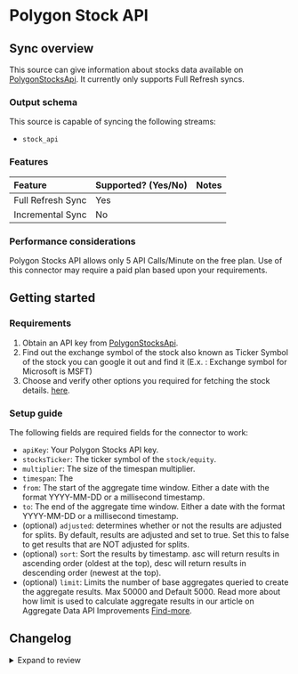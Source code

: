 # Polygon Stock API

## Sync overview

This source can give information about stocks data available on
[PolygonStocksApi](https://polygon.io). It currently only supports Full Refresh
syncs.

### Output schema

This source is capable of syncing the following streams:

- `stock_api`

### Features

| Feature           | Supported? \(Yes/No\) | Notes |
| :---------------- | :-------------------- | :---- |
| Full Refresh Sync | Yes                   |       |
| Incremental Sync  | No                    |       |

### Performance considerations

Polygon Stocks API allows only 5 API Calls/Minute on the free plan. Use of this connector
may require a paid plan based upon your requirements.

## Getting started

### Requirements

1. Obtain an API key from [PolygonStocksApi](https://polygon.io).
2. Find out the exchange symbol of the stock also known as Ticker Symbol of the stock you can google it out and find it (E.x. : Exchange symbol for Microsoft is MSFT)
3. Choose and verify other options you required for fetching the stock details. [here](https://polygon.io/docs/stocks/get_v2_aggs_ticker__stocksticker__range__multiplier___timespan___from___to).

### Setup guide

The following fields are required fields for the connector to work:

- `apiKey`: Your Polygon Stocks API key.
- `stocksTicker`: The ticker symbol of the `stock/equity`.
- `multiplier`: The size of the timespan multiplier.
- `timespan`: The
- `from`: The start of the aggregate time window. Either a date with the format YYYY-MM-DD or a millisecond timestamp.
- `to`: The end of the aggregate time window. Either a date with the format YYYY-MM-DD or a millisecond timestamp.
- (optional) `adjusted`: determines whether or not the results are adjusted for splits. By default, results are adjusted and set to true. Set this to false to get results that are NOT adjusted for splits.
- (optional) `sort`: Sort the results by timestamp. asc will return results in ascending order (oldest at the top), desc will return results in descending order (newest at the top).
- (optional) `limit`: Limits the number of base aggregates queried to create the aggregate results. Max 50000 and Default 5000. Read more about how limit is used to calculate aggregate results in our article on Aggregate Data API Improvements [Find-more](https://polygon.io/blog/aggs-api-updates/).

## Changelog

<details>
  <summary>Expand to review</summary>

| Version | Date       | Pull Request                                             | Subject                                                                         |
| :------ | :--------- | :------------------------------------------------------- | :------------------------------------------------------------------------------ |
| 0.2.31 | 2025-08-09 | [64669](https://github.com/airbytehq/airbyte/pull/64669) | Update dependencies |
| 0.2.30 | 2025-08-02 | [64226](https://github.com/airbytehq/airbyte/pull/64226) | Update dependencies |
| 0.2.29 | 2025-07-26 | [63932](https://github.com/airbytehq/airbyte/pull/63932) | Update dependencies |
| 0.2.28 | 2025-07-19 | [63387](https://github.com/airbytehq/airbyte/pull/63387) | Update dependencies |
| 0.2.27 | 2025-07-12 | [63220](https://github.com/airbytehq/airbyte/pull/63220) | Update dependencies |
| 0.2.26 | 2025-07-05 | [62603](https://github.com/airbytehq/airbyte/pull/62603) | Update dependencies |
| 0.2.25 | 2025-06-28 | [62299](https://github.com/airbytehq/airbyte/pull/62299) | Update dependencies |
| 0.2.24 | 2025-06-21 | [61026](https://github.com/airbytehq/airbyte/pull/61026) | Update dependencies |
| 0.2.23 | 2025-05-24 | [60573](https://github.com/airbytehq/airbyte/pull/60573) | Update dependencies |
| 0.2.22 | 2025-05-10 | [60127](https://github.com/airbytehq/airbyte/pull/60127) | Update dependencies |
| 0.2.21 | 2025-05-03 | [59474](https://github.com/airbytehq/airbyte/pull/59474) | Update dependencies |
| 0.2.20 | 2025-04-27 | [59075](https://github.com/airbytehq/airbyte/pull/59075) | Update dependencies |
| 0.2.19 | 2025-04-19 | [58498](https://github.com/airbytehq/airbyte/pull/58498) | Update dependencies |
| 0.2.18 | 2025-04-12 | [57866](https://github.com/airbytehq/airbyte/pull/57866) | Update dependencies |
| 0.2.17 | 2025-04-05 | [57363](https://github.com/airbytehq/airbyte/pull/57363) | Update dependencies |
| 0.2.16 | 2025-03-29 | [56783](https://github.com/airbytehq/airbyte/pull/56783) | Update dependencies |
| 0.2.15 | 2025-03-22 | [56188](https://github.com/airbytehq/airbyte/pull/56188) | Update dependencies |
| 0.2.14 | 2025-03-08 | [55058](https://github.com/airbytehq/airbyte/pull/55058) | Update dependencies |
| 0.2.13 | 2025-02-23 | [53996](https://github.com/airbytehq/airbyte/pull/53996) | Update dependencies |
| 0.2.12 | 2025-02-08 | [53458](https://github.com/airbytehq/airbyte/pull/53458) | Update dependencies |
| 0.2.11 | 2025-02-01 | [52981](https://github.com/airbytehq/airbyte/pull/52981) | Update dependencies |
| 0.2.10 | 2025-01-25 | [52508](https://github.com/airbytehq/airbyte/pull/52508) | Update dependencies |
| 0.2.9 | 2025-01-18 | [51907](https://github.com/airbytehq/airbyte/pull/51907) | Update dependencies |
| 0.2.8 | 2025-01-11 | [51327](https://github.com/airbytehq/airbyte/pull/51327) | Update dependencies |
| 0.2.7 | 2024-12-28 | [50732](https://github.com/airbytehq/airbyte/pull/50732) | Update dependencies |
| 0.2.6 | 2024-12-21 | [50283](https://github.com/airbytehq/airbyte/pull/50283) | Update dependencies |
| 0.2.5 | 2024-12-14 | [49700](https://github.com/airbytehq/airbyte/pull/49700) | Update dependencies |
| 0.2.4 | 2024-12-12 | [49348](https://github.com/airbytehq/airbyte/pull/49348) | Update dependencies |
| 0.2.3 | 2024-12-11 | [48310](https://github.com/airbytehq/airbyte/pull/48310) | Starting with this version, the Docker image is now rootless. Please note that this and future versions will not be compatible with Airbyte versions earlier than 0.64 |
| 0.2.2 | 2024-10-29 | [47901](https://github.com/airbytehq/airbyte/pull/47901) | Update dependencies |
| 0.2.1 | 2024-10-28 | [47496](https://github.com/airbytehq/airbyte/pull/47496) | Update dependencies |
| 0.2.0 | 2024-08-19 | [44408](https://github.com/airbytehq/airbyte/pull/44408) | Refactor connector to manifest-only format |
| 0.1.17 | 2024-08-17 | [44245](https://github.com/airbytehq/airbyte/pull/44245) | Update dependencies |
| 0.1.16 | 2024-08-10 | [43526](https://github.com/airbytehq/airbyte/pull/43526) | Update dependencies |
| 0.1.15 | 2024-08-03 | [43062](https://github.com/airbytehq/airbyte/pull/43062) | Update dependencies |
| 0.1.14 | 2024-07-27 | [42771](https://github.com/airbytehq/airbyte/pull/42771) | Update dependencies |
| 0.1.13 | 2024-07-20 | [42317](https://github.com/airbytehq/airbyte/pull/42317) | Update dependencies |
| 0.1.12 | 2024-07-13 | [41897](https://github.com/airbytehq/airbyte/pull/41897) | Update dependencies |
| 0.1.11 | 2024-07-10 | [41391](https://github.com/airbytehq/airbyte/pull/41391) | Update dependencies |
| 0.1.10 | 2024-07-06 | [40912](https://github.com/airbytehq/airbyte/pull/40912) | Update dependencies |
| 0.1.9 | 2024-06-25 | [40360](https://github.com/airbytehq/airbyte/pull/40360) | Update dependencies |
| 0.1.8 | 2024-06-21 | [39938](https://github.com/airbytehq/airbyte/pull/39938) | Update dependencies |
| 0.1.7 | 2024-06-06 | [39302](https://github.com/airbytehq/airbyte/pull/39302) | [autopull] Upgrade base image to v1.2.2 |
| 0.1.6 | 2024-04-28 | [37230](https://github.com/airbytehq/airbyte/pull/37230) | Make connector compatible with Builder |
| 0.1.5 | 2024-04-19 | [37230](https://github.com/airbytehq/airbyte/pull/37230) | Updating to 0.80.0 CDK |
| 0.1.4 | 2024-04-18 | [37230](https://github.com/airbytehq/airbyte/pull/37230) | Manage dependencies with Poetry. |
| 0.1.3 | 2024-04-15 | [37230](https://github.com/airbytehq/airbyte/pull/37230) | Base image migration: remove Dockerfile and use the python-connector-base image |
| 0.1.2 | 2024-04-12 | [37230](https://github.com/airbytehq/airbyte/pull/37230) | schema descriptions |
| 0.1.1 | 2023-02-13 | [22908](https://github.com/airbytehq/airbyte/pull/22908) | Specified date formatting in specificatition |
| 0.1.0 | 2022-11-02 | [18842](https://github.com/airbytehq/airbyte/pull/18842) | New source |

</details>
